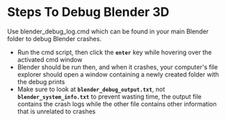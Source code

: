 # Steps To Debug Blender 3D

Use blender_debug_log.cmd which can be found in your main Blender folder to debug Blender crashes.

- Run the cmd script, then click the **`enter`** key while hovering over the activated cmd window
- Blender should be run then, and when it crashes, your computer's file explorer should open a window containing a newly created folder with the debug prints
- Make sure to look at **`blender_debug_output.txt`**, not **`blender_system_info.txt`** to prevent wasting time, the output file contains the crash logs while the other file contains other information that is unrelated to crashes
